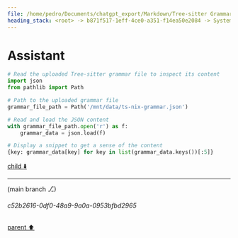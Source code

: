 ```yaml
---
file: /home/pedro/Documents/chatgpt_export/Markdown/Tree-sitter Grammar Visualization_ NetworkX & Graphviz.md
heading_stack: <root> -> b871f517-1eff-4ce0-a351-f14ea50e2084 -> System -> 10bdd2ac-112a-465d-8a80-9a7e6b87ee8a -> System -> aaa26ed0-25be-4ce1-881e-13f438a81018 -> User -> 16f82114-8497-4426-bb51-62a94559597a -> Assistant -> NetworkX -> Graphviz -> Combining NetworkX and Graphviz for Tree-sitter Grammar Visualization -> The Challenge -> The Approach -> Creative Ideas -> Technical Implementation -> Potential Pitfalls -> Conclusion -> aaa26fc9-1f37-46e5-9259-458a8d55dd15 -> User -> 9c564aec-e677-44c1-a480-a6c57d293462 -> Assistant -> a3eb6e27-f341-4b7a-a3d2-34f4cc84ec17 -> Assistant
---
```

# Assistant

```python
# Read the uploaded Tree-sitter grammar file to inspect its content
import json
from pathlib import Path

# Path to the uploaded grammar file
grammar_file_path = Path('/mnt/data/ts-nix-grammar.json')

# Read and load the JSON content
with grammar_file_path.open('r') as f:
    grammar_data = json.load(f)

# Display a snippet to get a sense of the content
{key: grammar_data[key] for key in list(grammar_data.keys())[:5]}
```

[child ⬇️](#c52b2616-0df0-48a9-9a0a-0953bfbd2965)

---

(main branch ⎇)
###### c52b2616-0df0-48a9-9a0a-0953bfbd2965
[parent ⬆️](#a3eb6e27-f341-4b7a-a3d2-34f4cc84ec17)
